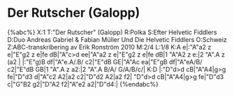 # Der Rutscher (Galopp)

{%abc%}
X:1
T:"Der Rutscher" (Galopp)
R:Polka
S:Efter Helvetic Fiddlers
D:Duo Andreas Gabriel & Fabian Müller Und Die Helvetic Fiddlers
O:Schweiz
Z:ABC-transkribering av Erik Ronström 2010
M:2/4
L:1/8
K:A
e|:"A"a2 z e|"E"g2 z e|fe dB|"A"c>d ee|"A"a2 z e|"E"g2 z e|fe dB|1 "A"A2 z e:|2 "A".A z (a2 |
|:"E"g)B df|"A"e.A/.B/ c2|"E"dB GE|"A"Ac ea|"E"gB df|"A"eA/B/ c2|"E"dB GB|1 "A".A z a2:|2 "A".A B/A/ G/A/B/c/|
K:D
|:"D"d>d cB|"A"A4|g>g fe|"D"d3 d|"A"c2 A2|a2 c2|"D"d2 A2|a2 f2|
"D"d>d cB|"A"A4|g>g fe|"D"d3 c|"G"B2 g2|"D"A2 f2|"A"e2 a2|"D"d4:|
{%endabc%}
